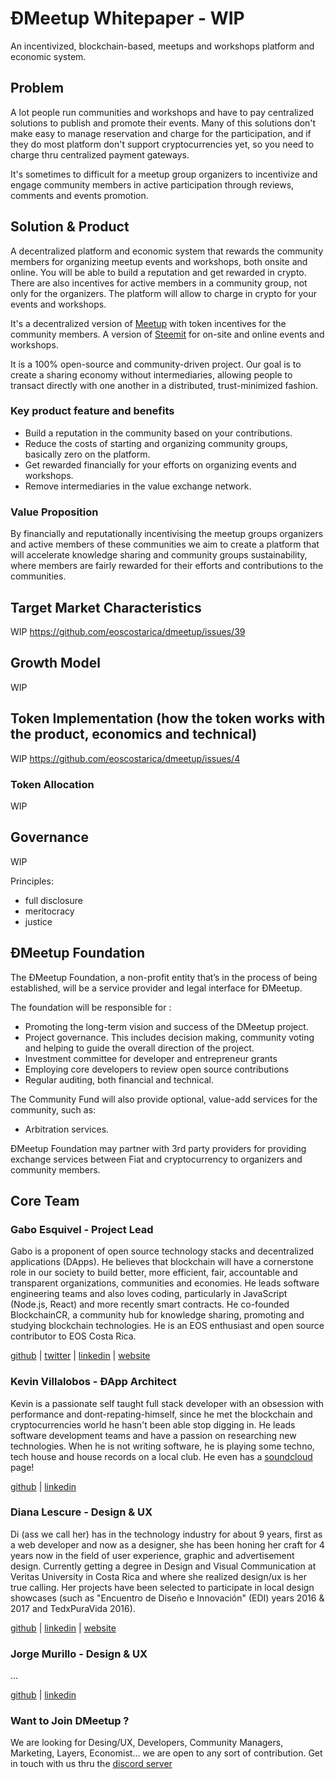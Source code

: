 # ÐMeetup Whitepaper - WIP

An incentivized, blockchain-based, meetups and workshops platform and economic system.

## Problem

A lot people run communities and workshops and have to pay centralized solutions to publish and promote their events. Many of this solutions don't make easy to manage reservation and charge for the participation, and if they do most platform don't support cryptocurrencies yet, so you need to charge thru centralized payment gateways.

It's sometimes to difficult for a meetup group organizers to incentivize and engage community members in active participation through reviews, comments and events promotion.

## Solution & Product

A decentralized platform and economic system that rewards the community members for organizing meetup events and workshops, both onsite and online. You will be able to build a reputation and get rewarded in crypto. There are also incentives for active members in a community group, not only for the organizers. The platform will allow to charge in crypto for your events and workshops.

It's a decentralized version of [Meetup](https://meetup.com/) with token incentives for the community members.
A version of [Steemit](https://steemit.com/) for on-site and online events and workshops.

It is a 100% open-source and community-driven project. Our goal is to create a sharing economy without intermediaries, allowing people to transact directly with one another in a distributed, trust-minimized fashion.

### Key product feature and benefits

- Build a reputation in the community based on your contributions.
- Reduce the costs of starting and organizing community groups, basically zero on the platform.
- Get rewarded financially for your efforts on organizing events and workshops.
- Remove intermediaries in the value exchange network.

### Value Proposition

By financially and reputationally incentivising the meetup groups organizers and active members of these communities we aim to create a platform that will accelerate knowledge sharing and community groups sustainability, where members are fairly rewarded for their efforts and contributions to the communities.

## Target Market Characteristics

WIP https://github.com/eoscostarica/dmeetup/issues/39

## Growth Model

WIP

## Token Implementation (how the token works with the product, economics and technical)

WIP https://github.com/eoscostarica/dmeetup/issues/4

### Token Allocation

WIP

## Governance

WIP

Principles:

- full disclosure
- meritocracy
- justice

## ÐMeetup Foundation

The ÐMeetup Foundation, a non-profit entity that’s in the process of being established, will be a service provider and legal interface for ÐMeetup.

The foundation will be responsible for :

- Promoting the long-term vision and success of the DMeetup project.
- Project governance. This includes decision making, community voting and helping to guide the
  overall direction of the project.
- Investment committee for developer and entrepreneur grants
- Employing core developers to review open source contributions
- Regular auditing, both financial and technical.

The Community Fund will also provide optional, value-add services for the community, such as:

- Arbitration services.

ÐMeetup Foundation may partner with 3rd party providers for providing exchange services between Fiat and cryptocurrency to organizers and community members.

## Core Team

### Gabo Esquivel - Project Lead

Gabo is a proponent of open source technology stacks and decentralized applications (DApps). He believes that blockchain will have a cornerstone role in our society to build better, more efficient, fair, accountable and transparent organizations, communities and economies. He leads software engineering teams and also loves coding, particularly in JavaScript (Node.js, React) and more recently smart contracts. He co-founded BlockchainCR, a community hub for knowledge sharing, promoting and studying blockchain technologies. He is an EOS enthusiast and open source contributor to EOS Costa Rica.

[github](@gaboesquivel) | [twitter](https://twitter.com/gaboesquivel) | [linkedin](https://linkedin.com/in/gaboesquivel) | [website](https://gaboesquivel.com)

### Kevin Villalobos - ÐApp Architect

Kevin is a passionate self taught full stack developer with an obsession with performance and dont-repating-himself, since he met the blockchain and cryptocurrencies world he hasn't been able stop digging in. He leads software development teams and have a passion on researching new technologies. When he is not writing software, he is playing some techno, tech house and house records on a local club. He even has a [soundcloud](https://soundcloud.com/djwolfcr) page!

[github](@kevin-wolf) | [linkedin](https://www.linkedin.com/in/kevinvillalobos/)

### Diana Lescure - Design & UX

Di (ass we call her) has in the technology industry for about 9 years, first as a web developer and now as a designer, she has been honing her craft for 4 years now in the field of user experience, graphic and advertisement design. Currently getting a degree in Design and Visual Communication at Veritas University in Costa Rica and where she realized design/ux is her true calling. Her projects have been selected to participate in local design showcases (such as "Encuentro de Diseño e Innovación" (EDI) years 2016 & 2017 and TedxPuraVida 2016).

[github](@dianitica) | [linkedin](https://www.linkedin.com/in/dilescure/) | [website](http://dilescure.design/)

### Jorge Murillo - Design & UX

...

[github](@murillojorge) | [linkedin](https://www.linkedin.com/in/jmurillodev/)

### Want to Join DMeetup ?

We are looking for Desing/UX, Developers, Community Managers, Marketing, Layers, Economist... we are open to any sort of contribution. Get in touch with us thru the [discord server](https://discord.gg/bBpQHym)
